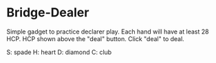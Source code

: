 # Bridge-Dealer

Simple gadget to practice declarer play. 
Each hand will have at least 28 HCP. HCP shown above the "deal" button. 
Click "deal" to deal. 

S: spade
H: heart
D: diamond
C: club
